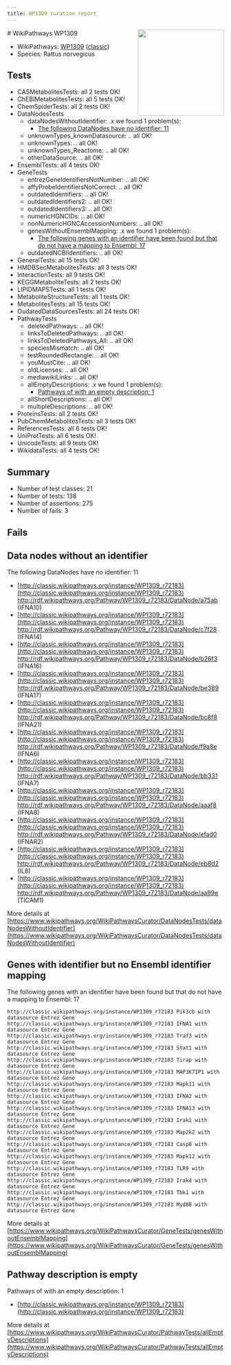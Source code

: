 ```yaml
---
title: WP1309 curation report
---
```


<img style="float: right; width: 200px" src="https://upload.wikimedia.org/wikipedia/commons/thumb/8/83/Wplogo_with_text_500.png/640px-Wplogo_with_text_500.png" />
# WikiPathways WP1309

* WikiPathways: [WP1309](https://wikipathways.org/pathways/WP1309) ([classic](https://classic.wikipathways.org/instance/WP1309))
* Species: Rattus norvegicus
## Tests
* CASMetabolitesTests: all 2 tests OK!
* ChEBIMetabolitesTests: all 5 tests OK!
* ChemSpiderTests: all 2 tests OK!
* DataNodesTests
    * dataNodesWithoutIdentifier: .x we found 1 problem(s):
        * [The following DataNodes have no identifier: 11](#8792c491)
    * unknownTypes_knownDatasource: .. all OK!
    * unknownTypes: .. all OK!
    * unknownTypes_Reactome: .. all OK!
    * otherDataSource: .. all OK!
* EnsemblTests: all 4 tests OK!
* GeneTests
    * entrezGeneIdentifiersNotNumber: .. all OK!
    * affyProbeIdentifiersNotCorrect: .. all OK!
    * outdatedIdentifiers: .. all OK!
    * outdatedIdentifiers2: .. all OK!
    * outdatedIdentifiers3: .. all OK!
    * numericHGNCIDs: .. all OK!
    * nonNumericHGNCAccessionNumbers: .. all OK!
    * genesWithoutEnsemblMapping: .x we found 1 problem(s):
        * [The following genes with an identifier have been found but that do not have a mapping to Ensembl: 17](#c4e54314)
    * outdatedNCBIIdentifiers: .. all OK!
* GeneralTests: all 15 tests OK!
* HMDBSecMetabolitesTests: all 3 tests OK!
* InteractionTests: all 9 tests OK!
* KEGGMetaboliteTests: all 2 tests OK!
* LIPIDMAPSTests: all 1 tests OK!
* MetaboliteStructureTests: all 1 tests OK!
* MetabolitesTests: all 15 tests OK!
* OudatedDataSourcesTests: all 24 tests OK!
* PathwayTests
    * deletedPathways: .. all OK!
    * linksToDeletedPathways: .. all OK!
    * linksToDeletedPathways_All: .. all OK!
    * speciesMismatch: .. all OK!
    * testRoundedRectangle: .. all OK!
    * youMustCite: .. all OK!
    * oldLicenses: .. all OK!
    * mediawikiLinks: .. all OK!
    * allEmptyDescriptions: .x we found 1 problem(s):
        * [Pathways of with an empty description: 1](#798a4967)
    * allShortDescriptions: .. all OK!
    * multipleDescriptions: .. all OK!
* ProteinsTests: all 2 tests OK!
* PubChemMetabolitesTests: all 3 tests OK!
* ReferencesTests: all 6 tests OK!
* UniProtTests: all 6 tests OK!
* UnicodeTests: all 9 tests OK!
* WikidataTests: all 4 tests OK!


## Summary

* Number of test classes: 21
* Number of tests: 138
* Number of assertions: 275
* Number of fails: 3

## Fails

<a name="8792c491" />

## Data nodes without an identifier

The following DataNodes have no identifier: 11

* [http://classic.wikipathways.org/instance/WP1309_r72183](http://classic.wikipathways.org/instance/WP1309_r72183) http://rdf.wikipathways.org/Pathway/WP1309_r72183/DataNode/a75ab (IFNA10)
* [http://classic.wikipathways.org/instance/WP1309_r72183](http://classic.wikipathways.org/instance/WP1309_r72183) http://rdf.wikipathways.org/Pathway/WP1309_r72183/DataNode/c7f28 (IFNA14)
* [http://classic.wikipathways.org/instance/WP1309_r72183](http://classic.wikipathways.org/instance/WP1309_r72183) http://rdf.wikipathways.org/Pathway/WP1309_r72183/DataNode/b26f3 (IFNA16)
* [http://classic.wikipathways.org/instance/WP1309_r72183](http://classic.wikipathways.org/instance/WP1309_r72183) http://rdf.wikipathways.org/Pathway/WP1309_r72183/DataNode/be389 (IFNA17)
* [http://classic.wikipathways.org/instance/WP1309_r72183](http://classic.wikipathways.org/instance/WP1309_r72183) http://rdf.wikipathways.org/Pathway/WP1309_r72183/DataNode/bc8f8 (IFNA21)
* [http://classic.wikipathways.org/instance/WP1309_r72183](http://classic.wikipathways.org/instance/WP1309_r72183) http://rdf.wikipathways.org/Pathway/WP1309_r72183/DataNode/f9a8e (IFNA6)
* [http://classic.wikipathways.org/instance/WP1309_r72183](http://classic.wikipathways.org/instance/WP1309_r72183) http://rdf.wikipathways.org/Pathway/WP1309_r72183/DataNode/bb331 (IFNA7)
* [http://classic.wikipathways.org/instance/WP1309_r72183](http://classic.wikipathways.org/instance/WP1309_r72183) http://rdf.wikipathways.org/Pathway/WP1309_r72183/DataNode/aaaf8 (IFNA8)
* [http://classic.wikipathways.org/instance/WP1309_r72183](http://classic.wikipathways.org/instance/WP1309_r72183) http://rdf.wikipathways.org/Pathway/WP1309_r72183/DataNode/efad0 (IFNAR2)
* [http://classic.wikipathways.org/instance/WP1309_r72183](http://classic.wikipathways.org/instance/WP1309_r72183) http://rdf.wikipathways.org/Pathway/WP1309_r72183/DataNode/eb8d2 (IL8)
* [http://classic.wikipathways.org/instance/WP1309_r72183](http://classic.wikipathways.org/instance/WP1309_r72183) http://rdf.wikipathways.org/Pathway/WP1309_r72183/DataNode/aa89e (TICAM1)


More details at [https://www.wikipathways.org/WikiPathwaysCurator/DataNodesTests/dataNodesWithoutIdentifier](https://www.wikipathways.org/WikiPathwaysCurator/DataNodesTests/dataNodesWithoutIdentifier)

<a name="c4e54314" />

## Genes with identifier but no Ensembl identifier mapping

The following genes with an identifier have been found but that do not have a mapping to Ensembl: 17
```
http://classic.wikipathways.org/instance/WP1309_r72183 Pik3cb with datasource Entrez Gene
http://classic.wikipathways.org/instance/WP1309_r72183 IFNA1 with datasource Entrez Gene
http://classic.wikipathways.org/instance/WP1309_r72183 Traf3 with datasource Entrez Gene
http://classic.wikipathways.org/instance/WP1309_r72183 Stat1 with datasource Entrez Gene
http://classic.wikipathways.org/instance/WP1309_r72183 Tirap with datasource Entrez Gene
http://classic.wikipathways.org/instance/WP1309_r72183 MAP3K7IP1 with datasource Entrez Gene
http://classic.wikipathways.org/instance/WP1309_r72183 Mapk11 with datasource Entrez Gene
http://classic.wikipathways.org/instance/WP1309_r72183 IFNA2 with datasource Entrez Gene
http://classic.wikipathways.org/instance/WP1309_r72183 IFNA13 with datasource Entrez Gene
http://classic.wikipathways.org/instance/WP1309_r72183 Irak1 with datasource Entrez Gene
http://classic.wikipathways.org/instance/WP1309_r72183 Map2k2 with datasource Entrez Gene
http://classic.wikipathways.org/instance/WP1309_r72183 Casp8 with datasource Entrez Gene
http://classic.wikipathways.org/instance/WP1309_r72183 Mapk12 with datasource Entrez Gene
http://classic.wikipathways.org/instance/WP1309_r72183 TLR9 with datasource Entrez Gene
http://classic.wikipathways.org/instance/WP1309_r72183 Irak4 with datasource Entrez Gene
http://classic.wikipathways.org/instance/WP1309_r72183 Tbk1 with datasource Entrez Gene
http://classic.wikipathways.org/instance/WP1309_r72183 Myd88 with datasource Entrez Gene
```

More details at [https://www.wikipathways.org/WikiPathwaysCurator/GeneTests/genesWithoutEnsemblMapping](https://www.wikipathways.org/WikiPathwaysCurator/GeneTests/genesWithoutEnsemblMapping)

<a name="798a4967" />

## Pathway description is empty

Pathways of with an empty description: 1

* [http://classic.wikipathways.org/instance/WP1309_r72183](http://classic.wikipathways.org/instance/WP1309_r72183)

More details at [https://www.wikipathways.org/WikiPathwaysCurator/PathwayTests/allEmptyDescriptions](https://www.wikipathways.org/WikiPathwaysCurator/PathwayTests/allEmptyDescriptions)

